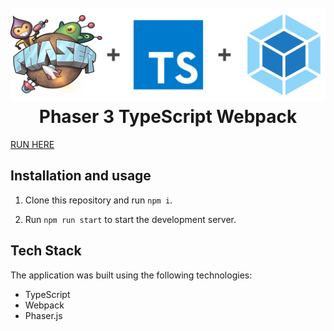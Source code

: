 <h1 align="center">
  <br>
  <a href="https://github.com/SunnyDuck/itParkTest"><img src="src/assets/readmy/header.png" alt="header" width="600"></a>
  <br>
  Phaser 3 TypeScript Webpack
  <br>
</h1>

[RUN HERE](https://sunnyduck.github.io/itParkTest/)

## Installation and usage

1. Clone this repository and run `npm i`.

2. Run `npm run start` to start the development server.

## Tech Stack

The application was built using the following technologies:

-   TypeScript
-   Webpack
-   Phaser.js
